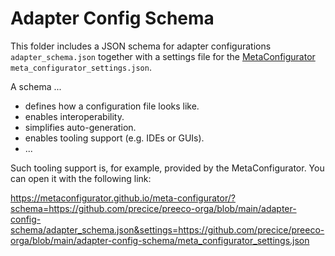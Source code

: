 # Adapter Config Schema

This folder includes a JSON schema for adapter configurations `adapter_schema.json` together with a settings file for the [MetaConfigurator](https://github.com/MetaConfigurator) `meta_configurator_settings.json`.

A schema ...

- defines how a configuration file looks like.
- enables interoperability.
- simplifies auto-generation.
- enables tooling support (e.g. IDEs or GUIs).
- ...

Such tooling support is, for example, provided by the MetaConfigurator. You can open it with the following link:

https://metaconfigurator.github.io/meta-configurator/?schema=https://github.com/precice/preeco-orga/blob/main/adapter-config-schema/adapter_schema.json&settings=https://github.com/precice/preeco-orga/blob/main/adapter-config-schema/meta_configurator_settings.json
